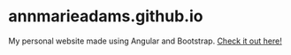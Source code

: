 # annmarieadams.github.io
My personal website made using Angular and Bootstrap. [Check it out here!](https://annmarieadams.github.io/home)
